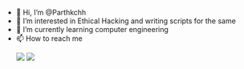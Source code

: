 - 👋 Hi, I’m @Parthkchh
- 👀 I’m interested in Ethical Hacking and writing scripts for the same
- 🌱 I’m currently learning computer engineering
- 📫 How to reach me <p align="left"><a href="https://www.linkedin.com/in/parth-chhatbar-658426206/"><img  src="https://img.shields.io/badge/LinkedIn-0077B5?style=for-the-badge&logo=linkedin&logoColor=white"></a>&nbsp;<a href="https://www.instagram.com/parth.m.chhatbar/"><img  src="https://img.shields.io/badge/Instagram-E4405F?style=for-the-badge&logo=instagram&logoColor=white"></a></p>

                     

<!---
Parthkchh/Parthkchh is a ✨ special ✨ repository because its `README.md` (this file) appears on your GitHub profile.
You can click the Preview link to take a look at your changes.
--->
